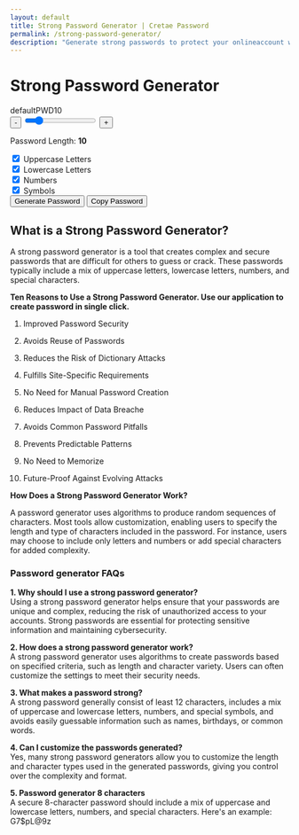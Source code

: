 ```yaml
---
layout: default
title: Strong Password Generator | Cretae Password 
permalink: /strong-password-generator/
description: "Generate strong passwords to protect your onlineaccount with our random password generator. Mix letters, numbers and symbols for safe password."
---
```


<div class="container">
 <div class="row justify-content-start">
   <div class="col-9">
    <h1 class="text-center mb-4">Strong Password Generator</h1>
     <div class="password-display font-monospace fs-1 text-light" id="password-display">defaultPWD10</div>
       <div class="my-3 range-container">
           <button class="btn btn-primary btn-circle" id="decrease-length">-</button>
           <input type="range" id="password-length" min="6" max="32" value="10">
           <button class="btn btn-primary btn-circle" id="increase-length">+</button>
       </div>
        <p class="text-center">Password Length: <strong id="length-value">10</strong></p>
        <div class="row justify-content-center ms-4">
        <div class="form-check col-md-3">
            <input class="form-check-input" type="checkbox" id="include-uppercase" checked>
            <label class="form-check-label" for="include-uppercase">Uppercase Letters</label>
        </div>
        <div class="form-check col-md-3">
            <input class="form-check-input" type="checkbox" id="include-lowercase" checked>
            <label class="form-check-label" for="include-lowercase">Lowercase Letters</label>
        </div>
        <div class="form-check col-md-3">
            <input class="form-check-input" type="checkbox" id="include-numbers" checked>
            <label class="form-check-label" for="include-numbers">Numbers</label>
        </div>
        <div class="form-check col-md-3">
            <input class="form-check-input" type="checkbox" id="include-symbols" checked>
            <label class="form-check-label" for="include-symbols">Symbols</label>
        </div>
    </div>
        <button class="btn btn-success mt-4 w-100" id="generate-password">Generate Password</button>
        <button class="btn btn-primary mt-2 w-100" id="copy-password">Copy Password</button>
    </div>
</div>

<h2 class="py-4">What is a Strong Password Generator?</h2>
<p>A strong password generator is a tool that creates complex and secure passwords that are difficult for others to guess or crack. These passwords typically include a mix of uppercase letters, lowercase letters, numbers, and special characters.</p>
<p><strong>Ten Reasons to Use a Strong Password Generator. Use our application to create password in single click.</strong></p>
<ol>
<li><p>Improved Password Security</p></li>
<li><p>Avoids Reuse of Passwords</p></li>
<li><p>Reduces the Risk of Dictionary Attacks</p></li>
<li><p>Fulfills Site-Specific Requirements</p></li>
<li><p>No Need for Manual Password Creation</p></li>
<li><p>Reduces Impact of Data Breache</p></li>
<li><p>Avoids Common Password Pitfalls</p></li>
<li><p>Prevents Predictable Patterns</p></li>
<li><p>No Need to Memorize</p></li>
<li><p>Future-Proof Against Evolving Attacks</p></li>
</ol>

<p><strong>How Does a Strong Password Generator Work?</strong></p>
<p>A password generator uses algorithms to produce random sequences of characters. Most tools allow customization, enabling users to specify the length and type of characters included in the password. For instance, users may choose to include only letters and numbers or add special characters for added complexity.</p>


<h3>Password generator FAQs</h3>
<p><strong>1. Why should I use a strong password generator?</strong><br />Using a strong password generator helps ensure that your passwords are unique and complex, reducing the risk of unauthorized access to your accounts. Strong passwords are essential for protecting sensitive information and maintaining cybersecurity.</p>
<p><strong>2. How does a strong password generator work?</strong><br />A strong password generator uses algorithms to create passwords based on specified criteria, such as length and character variety. Users can often customize the settings to meet their security needs.</p>
<p><strong>3. What makes a password strong?</strong><br />A strong password generally consist of least 12 characters, includes a mix of uppercase and lowercase letters, numbers, and special symbols, and avoids easily guessable information such as names, birthdays, or common words.</p>
<p><strong>4. Can I customize the passwords generated?</strong><br />Yes, many strong password generators allow you to customize the length and character types used in the generated passwords, giving you control over the complexity and format.</p>
<p><strong>5. Password generator 8 characters</strong><br />A secure 8-character password should include a mix of uppercase and lowercase letters, numbers, and special characters. Here's an example: G7$pL@9z</p>
</div>

<script src="{{ '/assets/js/pass-gen.js' | relative_url }}"></script>